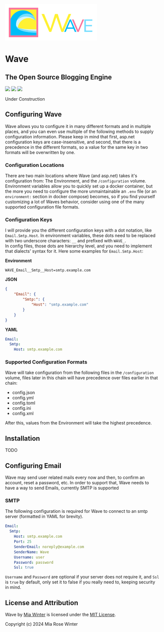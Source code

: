 <img src="./Wave/Assets/Wave%20Logo%20Transparent.png" alt="" width="300" />

# Wave
## The Open Source Blogging Engine

![](https://img.shields.io/github/license/miawinter98/Wave?color=green)
![](https://img.shields.io/github/forks/miawinter98/Wave?label=github%20forks&logo=github)
![](https://img.shields.io/github/stars/miawinter98/Wave?label=github%20stars&color=yellow&logo=github)

Under Construction

## Configuring Wave

Wave allows you to configure it in many different formats and in multiple places, and 
you can even use multiple of the following methods to supply configuration information. 
Please keep in mind that first, asp.net configuration keys are case-insensitive, and second,
that there is a precedence in the different formats, so a value for the same key in two 
formats will be overwritten by one.

### Configuration Locations 

There are two main locations where Wave (and asp.net) takes it's configuration from: 
The Environment, and the `/configuration` volume. Environment variables allow you to quickly 
set up a docker container, but the more you need to configure the more unmaintainable an 
`.env` file (or an `environment:` section in docker compose) becomes, so if you find yourself 
customizing a lot of Waves behavior, consider using one of the many supported configuration 
file formats.

### Configuration Keys

I will provide you the different configuration keys with a dot notation, like `Email.Smtp.Host`.
In environment variables, these dots need to be replaced with two underscore characters: `__`
and prefixed with `WAVE_`.  
In config files, those dots are hierarchy level, and you need to implement that dialects' 
syntax for it. Here some examples for `Email.Smtp.Host`:

**Environment**

```
WAVE_Email__Smtp__Host=smtp.example.com
```

**JSON**
```json
{
    "Email": {
        "Smtp:": {
            "Host": "smtp.example.com"
        }
    }
}
```

**YAML**

```yml
Email:
  Smtp:
    Host: smtp.example.com
```

### Supported Configuration Formats

Wave will take configuration from the following files in the `/configuration` volume, files
later in this chain will have precedence over files earlier in that chain:

- config.json
- config.yml
- config.toml
- config.ini
- config.xml

After this, values from the Environment will take the highest precedence. 

## Installation

TODO

## Configuring Email

Wave may send user related mails every now and then, to confirm an account, reset a password, etc.
In order to support that, Wave needs to have a way to send Emails, currently SMTP is supported

### SMTP

The following configuration is required for Wave to connect to an smtp server 
(formatted in YAML for brevity).

```yml
Email:
  Smtp:
    Host: smtp.example.com
    Port: 25
    SenderEmail: noreply@example.com
    SenderName: Wave
    Username: user
    Password: password
    Ssl: true
```

`Username` and `Password` are optional if your server does not require it, and `Ssl` is 
`true` by default, only set it to false if you really need to, keeping security in mind.

## License and Attribution

Wave by [Mia Winter](https://miawinter.de/) is licensed under the [MIT License](https://en.wikipedia.org/wiki/MIT_License).  

Copyright (c) 2024 Mia Rose Winter